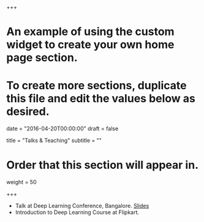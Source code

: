 +++
# An example of using the custom widget to create your own home page section.
# To create more sections, duplicate this file and edit the values below as desired.

date = "2016-04-20T00:00:00"
draft = false

title = "Talks & Teaching"
subtitle = ""

# Order that this section will appear in.
weight = 50

+++

- Talk at Deep Learning Conference, Bangalore. [Slides](/resources/DeployingDeepLearningSystems.pdf)
- Introduction to Deep Learning Course at Flipkart.

